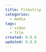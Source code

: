 ```yaml
---
title: Filmstrip
categories:
  - media
tags:
  - video
  - film
created: 0.8.0
updated: 0.8.0
---
```

